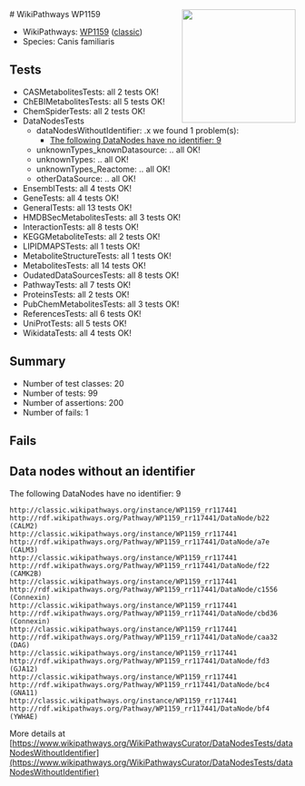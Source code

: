 <img style="float: right; width: 200px" src="https://upload.wikimedia.org/wikipedia/commons/thumb/8/83/Wplogo_with_text_500.png/640px-Wplogo_with_text_500.png" />
# WikiPathways WP1159

* WikiPathways: [WP1159](https://wikipathways.org/pathways/WP1159) ([classic](https://classic.wikipathways.org/instance/WP1159))
* Species: Canis familiaris
## Tests
* CASMetabolitesTests: all 2 tests OK!
* ChEBIMetabolitesTests: all 5 tests OK!
* ChemSpiderTests: all 2 tests OK!
* DataNodesTests
    * dataNodesWithoutIdentifier: .x we found 1 problem(s):
        * [The following DataNodes have no identifier: 9](#d2d32fa8)
    * unknownTypes_knownDatasource: .. all OK!
    * unknownTypes: .. all OK!
    * unknownTypes_Reactome: .. all OK!
    * otherDataSource: .. all OK!
* EnsemblTests: all 4 tests OK!
* GeneTests: all 4 tests OK!
* GeneralTests: all 13 tests OK!
* HMDBSecMetabolitesTests: all 3 tests OK!
* InteractionTests: all 8 tests OK!
* KEGGMetaboliteTests: all 2 tests OK!
* LIPIDMAPSTests: all 1 tests OK!
* MetaboliteStructureTests: all 1 tests OK!
* MetabolitesTests: all 14 tests OK!
* OudatedDataSourcesTests: all 8 tests OK!
* PathwayTests: all 7 tests OK!
* ProteinsTests: all 2 tests OK!
* PubChemMetabolitesTests: all 3 tests OK!
* ReferencesTests: all 6 tests OK!
* UniProtTests: all 5 tests OK!
* WikidataTests: all 4 tests OK!


## Summary

* Number of test classes: 20
* Number of tests: 99
* Number of assertions: 200
* Number of fails: 1

## Fails

<a name="d2d32fa8" />

## Data nodes without an identifier

The following DataNodes have no identifier: 9
```
http://classic.wikipathways.org/instance/WP1159_rr117441 http://rdf.wikipathways.org/Pathway/WP1159_rr117441/DataNode/b22 (CALM2)
http://classic.wikipathways.org/instance/WP1159_rr117441 http://rdf.wikipathways.org/Pathway/WP1159_rr117441/DataNode/a7e (CALM3)
http://classic.wikipathways.org/instance/WP1159_rr117441 http://rdf.wikipathways.org/Pathway/WP1159_rr117441/DataNode/f22 (CAMK2B)
http://classic.wikipathways.org/instance/WP1159_rr117441 http://rdf.wikipathways.org/Pathway/WP1159_rr117441/DataNode/c1556 (Connexin)
http://classic.wikipathways.org/instance/WP1159_rr117441 http://rdf.wikipathways.org/Pathway/WP1159_rr117441/DataNode/cbd36 (Connexin)
http://classic.wikipathways.org/instance/WP1159_rr117441 http://rdf.wikipathways.org/Pathway/WP1159_rr117441/DataNode/caa32 (DAG)
http://classic.wikipathways.org/instance/WP1159_rr117441 http://rdf.wikipathways.org/Pathway/WP1159_rr117441/DataNode/fd3 (GJA12)
http://classic.wikipathways.org/instance/WP1159_rr117441 http://rdf.wikipathways.org/Pathway/WP1159_rr117441/DataNode/bc4 (GNA11)
http://classic.wikipathways.org/instance/WP1159_rr117441 http://rdf.wikipathways.org/Pathway/WP1159_rr117441/DataNode/bf4 (YWHAE)
```

More details at [https://www.wikipathways.org/WikiPathwaysCurator/DataNodesTests/dataNodesWithoutIdentifier](https://www.wikipathways.org/WikiPathwaysCurator/DataNodesTests/dataNodesWithoutIdentifier)


